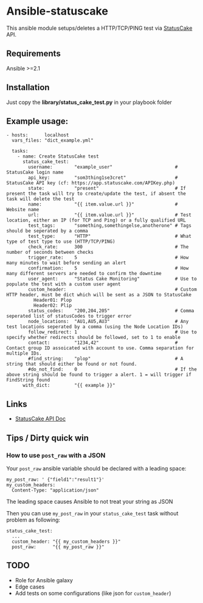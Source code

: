 # Ansible-statuscake

This ansible module setups/deletes a HTTP/TCP/PING test via [StatusCake](https://www.statuscake.com) API. 

## Requirements

Ansible >=2.1

## Installation

Just copy the **library/status_cake_test.py** in your playbook folder

## Example usage:

```
- hosts:      localhost
  vars_files: "dict_example.yml"

  tasks:
    - name: Create StatusCake test
      status_cake_test:
        username:        "example_user"                       # StatusCake login name
        api_key:         "som3thing1se3cret"                  # StatusCake API key (cf: https://app.statuscake.com/APIKey.php)
        state:           "present"                            # If present the task will try to create/update the test, if absent the task will delete the test
        name:            "{{ item.value.url }}"               # Website name
        url:             "{{ item.value.url }}"               # Test location, either an IP (for TCP and Ping) or a fully qualified URL
        test_tags:       "something,somethingelse,anotherone" # Tags should be seperated by a comma
        test_type:       "HTTP"                               # What type of test type to use (HTTP/TCP/PING)
        check_rate:      300                                  # The number of seconds between checks
        trigger_rate:    5                                    # How many minutes to wait before sending an alert
        confirmation:    5                                    # How many different servers are needed to confirm the downtime
        user_agent:      "Status Cake Monitoring"             # Use to populate the test with a custom user agent
        custom_header:                                        # Custom HTTP header, must be dict which will be sent as a JSON to StatusCake
          Header01: Plop
          Header02: Plip
        status_codes:    "200,204,205"                        # Comma seperated list of statusCodes to trigger error
        node_locations:  "AU1,AU5,AU3"                        # Any test locations seperated by a comma (using the Node Location IDs)
        follow_redirect: 1                                    # Use to specify whether redirects should be followed, set to 1 to enable
        contact:         "1234,42"                            # Contact group ID assoicated with account to use. Comma separation for multiple IDs.
        #find_string:    "plop"                               # A string that should either be found or not found.
        #do_not_find:    0                                    # If the above string should be found to trigger a alert. 1 = will trigger if FindString found
      with_dict:         "{{ example }}"
```

## Links

* [StatusCake API Doc](https://www.statuscake.com/api/Tests/Updating%20Inserting%20and%20Deleting%20Tests.md)

## Tips / Dirty quick win

### How to use `post_raw` with a JSON

Your `post_raw` ansible variable should be declared with a leading space:

```
my_post_raw: ' {"field1":"result1"}'
my_custom_headers:
  Content-Type: "application/json"
```

The leading space causes Ansible to not treat your string as JSON

Then you can use `my_post_raw` in your `status_cake_test` task without problem as following:

```
status_cake_test:
  ...
  custom_header: "{{ my_custom_headers }}"
  post_raw:      "{{ my_post_raw }}"
```


## TODO
* Role for Ansible galaxy
* Edge cases
* Add tests on some configurations (like json for `custom_header`)
